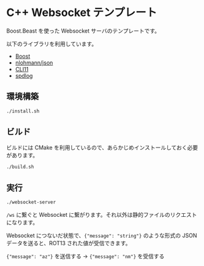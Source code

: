 # C++ Websocket テンプレート

Boost.Beast を使った Websocket サーバのテンプレートです。

以下のライブラリを利用しています。

- [Boost](https://www.boost.org/)
- [nlohmann/json](https://github.com/nlohmann/json)
- [CLI11](https://github.com/CLIUtils/CLI11)
- [spdlog](https://github.com/gabime/spdlog)

## 環境構築

```bash
./install.sh
```

## ビルド

ビルドには CMake を利用しているので、あらかじめインストールしておく必要があります。

```bash
./build.sh
```

## 実行

```bash
./websocket-server
```

`/ws` に繋ぐと Websocket に繋がります。それ以外は静的ファイルのリクエストになります。

Websocket につないだ状態で、`{"message": "string"}` のような形式の JSON データを送ると、ROT13 された値が受信できます。

`{"message": "az"}` を送信する → `{"message": "nm"}` を受信する
